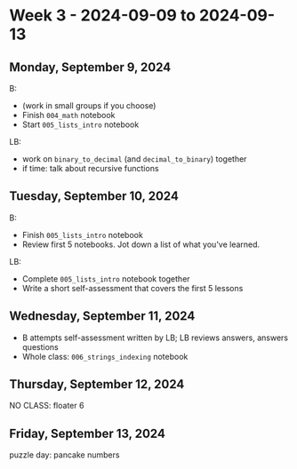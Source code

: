 # Week 3 - 2024-09-09 to 2024-09-13

## Monday, September 9, 2024

B:

- (work in small groups if you choose)
- Finish `004_math` notebook
- Start `005_lists_intro` notebook

LB:

- work on `binary_to_decimal` (and `decimal_to_binary`) together
- if time: talk about recursive functions

## Tuesday, September 10, 2024

B:

- Finish `005_lists_intro` notebook
- Review first 5 notebooks. Jot down a list of what you've learned.

LB:

- Complete `005_lists_intro` notebook together
- Write a short self-assessment that covers the first 5 lessons

## Wednesday, September 11, 2024

- B attempts self-assessment written by LB; LB reviews answers, answers questions
- Whole class: `006_strings_indexing` notebook

## Thursday, September 12, 2024

NO CLASS: floater 6

## Friday, September 13, 2024

puzzle day: pancake numbers
